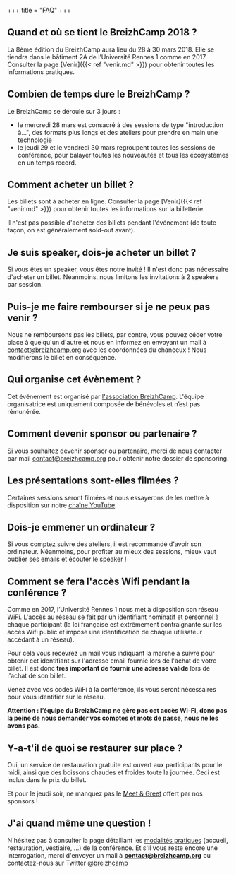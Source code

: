 +++
title = "FAQ"
+++

## Quand et où se tient le BreizhCamp 2018 ?

La 8ème édition du BreizhCamp aura lieu du 28 à 30 mars 2018. Elle se tiendra dans le bâtiment 2A de l’Université Rennes 1 comme en 2017. Consulter la page [Venir]({{< ref "venir.md" >}}) pour obtenir toutes les informations pratiques.

## Combien de temps dure le BreizhCamp ?

Le BreizhCamp se déroule sur 3 jours :

* le mercredi 28 mars est consacré à des sessions de type "introduction à...", des formats plus longs et des ateliers pour prendre en main une technologie
* le jeudi 29 et le vendredi 30 mars regroupent toutes les sessions de conférence, pour balayer toutes les nouveautés et tous les écosystèmes en un temps record.

## Comment acheter un billet ?

Les billets sont à acheter en ligne. Consulter la page [Venir]({{< ref "venir.md" >}}) pour obtenir toutes les informations sur la billetterie.

Il n'est pas possible d'acheter des billets pendant l'événement (de toute façon, on est généralement sold-out avant).

## Je suis speaker, dois-je acheter un billet ?

Si vous êtes un speaker, vous êtes notre invité ! Il n'est donc pas nécessaire d'acheter un billet. Néanmoins, nous limitons les invitations à 2 speakers par session.

##  Puis-je me faire rembourser si je ne peux pas venir ?

Nous ne remboursons pas les billets, par contre, vous pouvez céder votre place à quelqu'un d'autre et nous en informez en envoyant un mail à contact@breizhcamp.org avec les coordonnées du chanceux ! Nous modifierons le billet en conséquence.

## Qui organise cet évènement ?

Cet événement est organisé par [l'association BreizhCamp](/asso). L'équipe organisatrice est uniquement composée de bénévoles et n’est pas rémunérée.

## Comment devenir sponsor ou partenaire ?

Si vous souhaitez devenir sponsor ou partenaire, merci de nous contacter par mail contact@breizhcamp.org pour obtenir notre dossier de sponsoring.

## Les présentations sont-elles filmées ?

Certaines sessions seront filmées et nous essayerons de les mettre à disposition sur notre [chaîne YouTube](https://www.youtube.com/user/BreizhCamp).

## Dois-je emmener un ordinateur ?

Si vous comptez suivre des ateliers, il est recommandé d'avoir son ordinateur. Néanmoins, pour profiter au mieux des sessions, mieux vaut oublier ses emails et écouter le speaker !

## Comment se fera l'accès Wifi pendant la conférence ?

Comme en 2017, l’Université Rennes 1 nous met à disposition son réseau WiFi.
L'accès au réseau se fait par un identifiant nominatif et personnel à chaque participant (la loi française est extrêmement contraignante sur les accès Wifi public et impose une identification de chaque utilisateur accédant à un réseau).

Pour cela vous recevrez un mail vous indiquant la marche à suivre pour obtenir cet identifiant sur l'adresse email fournie lors de l'achat de votre billet.
Il est donc **très important de fournir une adresse valide** lors de l'achat de son billet.

Venez avec vos codes WiFi à la conférence, ils vous seront nécessaires pour vous identifier sur le réseau.

**Attention : l’équipe du BreizhCamp ne gère pas cet accès Wi-Fi, donc pas la peine de nous demander vos comptes et mots de passe, nous ne les avons pas.**

## Y-a-t'il de quoi se restaurer sur place ?

Oui, un service de restauration gratuite est ouvert aux participants pour le midi, ainsi que des boissons chaudes et froides toute la journée.
Ceci est inclus dans le prix du billet.

Et pour le jeudi soir, ne manquez pas le [Meet & Greet](/conference) offert par nos sponsors !


## J'ai quand même une question !

N'hésitez pas à consulter la page détaillant les [modalités pratiques](/conference/toutlereste) (accueil, restauration, vestiaire, ...) de la conférence.
Et s'il vous reste encore une interrogation, merci d'envoyer un mail à **contact@breizhcamp.org** ou contactez-nous sur Twitter [@breizhcamp](https://twitter.com/breizhcamp)
